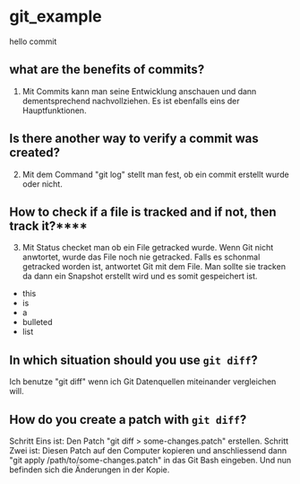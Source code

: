 # git_example

hello commit

## what are the benefits of commits?

1. Mit Commits kann man seine Entwicklung anschauen und dann dementsprechend nachvollziehen. Es ist ebenfalls eins der Hauptfunktionen.

## Is there another way to verify a commit was created?

2. Mit dem Command "git log" stellt man fest, ob ein commit erstellt wurde oder nicht.

## How to check if a file is tracked and if not, then track it?****


3. Mit Status checket man ob ein File getracked wurde. Wenn Git nicht anwtortet, wurde das File noch nie getracked. Falls es schonmal getracked worden ist, antwortet Git mit dem File. Man sollte sie tracken da dann ein Snapshot erstellt wird und es somit gespeichert ist.

* this
* is 
* a
* bulleted
* list


## In which situation should you use `git diff`?
Ich benutze "git diff" wenn ich Git Datenquellen miteinander vergleichen will.

## How do you create a patch with `git diff`?
Schritt Eins ist: Den Patch "git diff > some-changes.patch" erstellen.
Schritt Zwei ist: Diesen Patch auf den Computer kopieren und anschliessend dann "git apply /path/to/some-changes.patch" in das Git Bash eingeben. Und nun befinden sich die Änderungen in der Kopie.